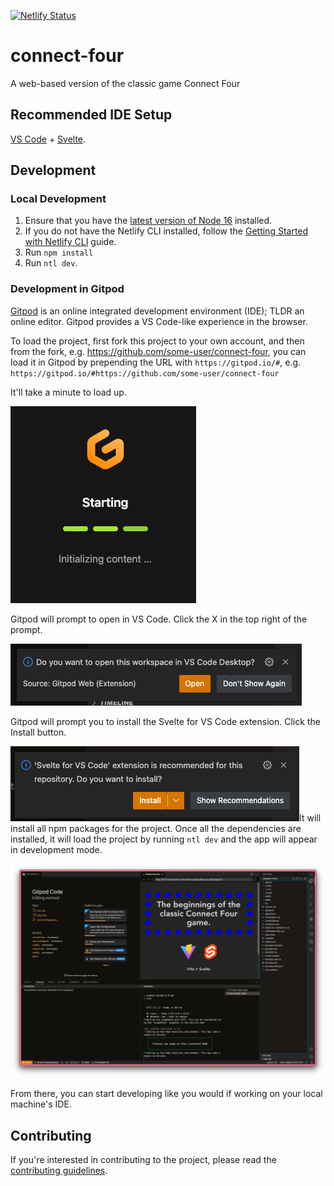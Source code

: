 [![Netlify Status](https://api.netlify.com/api/v1/badges/9d86a366-98d4-48d3-acf1-0fd2c817daec/deploy-status)](https://app.netlify.com/sites/awesome-connect-four/deploys)

# connect-four

A web-based version of the classic game Connect Four

## Recommended IDE Setup

[VS Code](https://code.visualstudio.com/) +
[Svelte](https://marketplace.visualstudio.com/items?itemName=svelte.svelte-vscode).

## Development

### Local Development

1. Ensure that you have the
   [latest version of Node 16](https://nodejs.org/en/download/) installed.
1. If you do not have the Netlify CLI installed, follow the
   [Getting Started with Netlify CLI](https://docs.netlify.com/cli/get-started/)
   guide.
1. Run `npm install`
1. Run `ntl dev`.

### Development in Gitpod

[Gitpod](https://gitpod.io) is an online integrated development environment
(IDE); TLDR an online editor. Gitpod provides a VS Code-like experience in the
browser.

To load the project, first fork this project to your own account, and then from
the fork, e.g. https://github.com/some-user/connect-four, you can load it in
Gitpod by prepending the URL with `https://gitpod.io/#`, e.g.
`https://gitpod.io/#https://github.com/some-user/connect-four`

It'll take a minute to load up.

![Gitpod loading animation](gitpod-loading.png)

Gitpod will prompt to open in VS Code. Click the X in the top right of the
prompt.

![Prompt to open Gitpod container in VS Code](open-in-gitpod-container-vscode.png)

Gitpod will prompt you to install the Svelte for VS Code extension. Click the
Install button.

![Prompt asking to install the Svelte for VS Code extension](svelte-for-vs-code-extension.png)It
will install all npm packages for the project. Once all the dependencies are
installed, it will load the project by running `ntl dev` and the app will appear
in development mode.

![Connect Four project loaded in Gitpod](gitpod.png)

From there, you can start developing like you would if working on your local
machine's IDE.

## Contributing

If you're interested in contributing to the project, please read the
[contributing guidelines](CONTRIBUTING.md).
